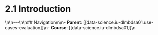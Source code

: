 # 2.1 Introduction

\n\n---\n\n## Navigation\n\n- **Parent**: [[data-science.iu-dlmbdsa01.use-cases-evaluation]]\n- **Course**: [[data-science.iu-dlmbdsa01]]\n